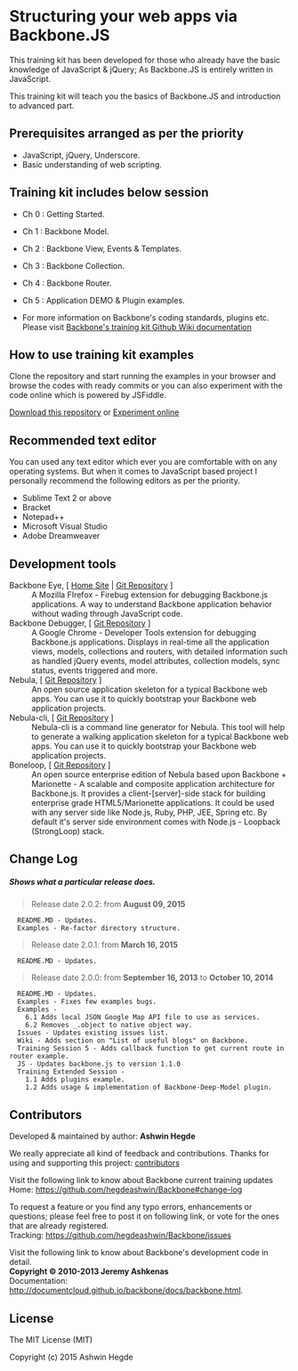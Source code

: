 # Structuring your web apps via Backbone.JS

This training kit has been developed for those who already have the basic knowledge of JavaScript & jQuery;
As Backbone.JS is entirely written in JavaScript.

This training kit will teach you the basics of Backbone.JS and introduction to advanced part.

## Prerequisites arranged as per the priority

* JavaScript, jQuery, Underscore.
* Basic understanding of web scripting.

## Training kit includes below session
* Ch 0 : Getting Started.
* Ch 1 : Backbone Model.
* Ch 2 : Backbone View, Events &amp; Templates.
* Ch 3 : Backbone Collection.
* Ch 4 : Backbone Router.
* Ch 5 : Application DEMO & Plugin examples.

* For more information on Backbone's coding standards, plugins etc. Please visit <a href="https://github.com/hegdeashwin/Backbone/wiki" target="_blank">Backbone's training kit Github Wiki documentation</a>

## How to use training kit examples

Clone the repository and start running the examples in your browser and browse the codes with ready commits or
you can also experiment with the code online which is powered by JSFiddle.

<a href="https://github.com/hegdeashwin/Backbone/archive/master.zip" target="_blank">Download this repository</a> or <a href="http://jsfiddle.net/hegdeashwin/TKkMt/show/" target="_blank">Experiment online</a>

## Recommended text editor

You can used any text editor which ever you are comfortable with on any operating systems.
But when it comes to JavaScript based project I personally recommend the following editors
as per the priority.

* Sublime Text 2 or above
* Bracket
* Notepad++
* Microsoft Visual Studio
* Adobe Dreamweaver

## Development tools

<dl>
  <dt>Backbone Eye, [ <a href="//dhruvaray.github.io/spa-eye/" target="_blank">Home Site</a> | <a href="https://github.com/dhruvaray/spa-eye" target="_blank">Git Repository</a> ]</dt>
  <dd>A Mozilla FIrefox - Firebug extension for debugging Backbone.js applications. A way to understand Backbone application behavior without wading through JavaScript code.
  </dd>

  <dt>Backbone Debugger, [ <a href="//github.com/Maluen/Backbone-Debugger" target="_blank">Git Repository</a> ]</dt>
  <dd>A Google Chrome - Developer Tools extension for debugging Backbone.js applications. Displays in real-time all the application views, models, collections and routers, with detailed information such as handled jQuery events, model attributes, collection models, sync status, events triggered and more.
  </dd>
  
  <dt>Nebula, [ <a href="//github.com/hegdeashwin/Nebula" target="_blank">Git Repository</a> ]</dt>
  <dd>An open source application skeleton for a typical Backbone web apps. You can use it to quickly bootstrap your Backbone web application projects.
  </dd>

  <dt>Nebula-cli, [ <a href="//github.com/hegdeashwin/Nebula-cli" target="_blank">Git Repository</a> ]</dt>
  <dd>Nebula-cli is a command line generator for Nebula. This tool will help to generate a walking application skeleton for a typical Backbone web apps. You can use it to quickly bootstrap your Backbone web application projects.
  </dd>
  
  <dt>Boneloop, [ <a href="//github.com/hegdeashwin/Boneloop" target="_blank">Git Repository</a> ]</dt>
  <dd>An open source enterprise edition of Nebula based upon Backbone + Marionette - A scalable and composite application architecture for Backbone.js. It provides a client-[server]-side stack for building enterprise grade HTML5/Marionette applications. It could be used with any server side like Node.js, Ruby, PHP, JEE, Spring etc. By default it's server side environment comes with Node.js - Loopback (StrongLoop) stack.</dd>
</dl>


## Change Log

<h5>Shows what a particular release does.</h5>

> Release date 2.0.2: from **August 09, 2015**
```
  README.MD - Updates.
  Examples - Re-factor directory structure.
```

> Release date 2.0.1: from **March 16, 2015**
```
  README.MD - Updates.
```

> Release date 2.0.0: from **September 16, 2013** to **October 10, 2014**
```
  README.MD - Updates.
  Examples - Fixes few examples bugs.
  Examples - 
    6.1 Adds local JSON Google Map API file to use as services. 
    6.2 Removes _.object to native object way.
  Issues - Updates existing issues list.
  Wiki - Adds section on "List of useful blogs" on Backbone.
  Training Session 5 - Adds callback function to get current route in router example.
  JS - Updates backbone.js to version 1.1.0
  Training Extended Session -
    1.1 Adds plugins example.
    1.2 Adds usage & implementation of Backbone-Deep-Model plugin.
```

## Contributors

Developed &amp; maintained by author: <b>Ashwin Hegde</b><br>

We really appreciate all kind of feedback and contributions. Thanks for using and supporting this project: 
<a href="//github.com/hegdeashwin/Backbone/graphs/contributors" target="_blank">contributors</a>

Visit the following link to know about Backbone current training updates<br>
Home: <a href="https://github.com/hegdeashwin/Backbone#change-log" target="_blank">https://github.com/hegdeashwin/Backbone#change-log</a>

To request a feature or you find any typo errors, enhancements or questions; please feel free to post it on following link, or vote for the ones that are already registered.
<br>Tracking: <a href="https://github.com/hegdeashwin/Backbone/issues" target="_blank">https://github.com/hegdeashwin/Backbone/issues</a>

Visit the following link to know about Backbone's development code in detail.<br>
<strong>Copyright &copy; 2010-2013 Jeremy Ashkenas</strong><br>
Documentation: <a href="http://documentcloud.github.io/backbone/docs/backbone.html" target="_blank">http://documentcloud.github.io/backbone/docs/backbone.html</a>.

## License

The MIT License (MIT)

Copyright (c) 2015 Ashwin Hegde